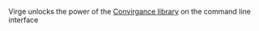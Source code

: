 Virge unlocks the power of the [Convirgance library](https://github.com/InvirganceOpenSource/convirgance) on the command line interface
